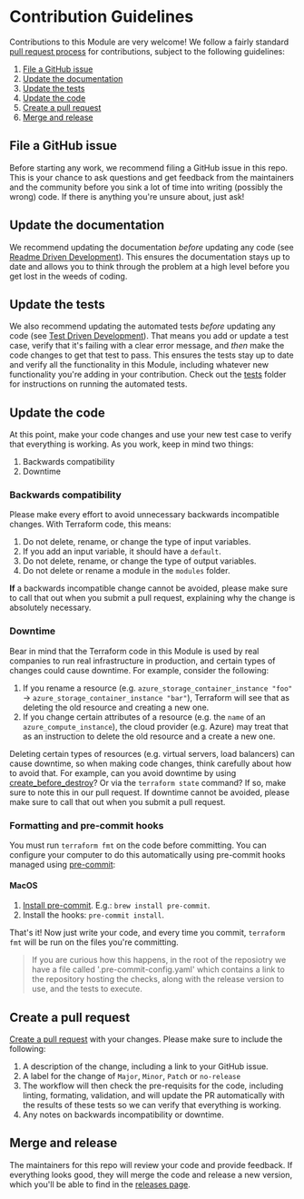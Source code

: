 # Contribution Guidelines

<!-- NOTE: We use absolute linking here instead of relative linking, because the terraform registry does not support
           relative linking correctly.
-->

Contributions to this Module are very welcome! We follow a fairly standard [pull request process](
https://help.github.com/articles/about-pull-requests/) for contributions, subject to the following guidelines:

1. [File a GitHub issue](#file-a-github-issue)
1. [Update the documentation](#update-the-documentation)
1. [Update the tests](#update-the-tests)
1. [Update the code](#update-the-code)
1. [Create a pull request](#create-a-pull-request)
1. [Merge and release](#merge-and-release)

## File a GitHub issue

Before starting any work, we recommend filing a GitHub issue in this repo. This is your chance to ask questions and get feedback from the maintainers and the community before you sink a lot of time into writing (possibly the wrong) code. If there is anything you're unsure about, just ask!

## Update the documentation

We recommend updating the documentation *before* updating any code (see [Readme Driven Development](http://tom.preston-werner.com/2010/08/23/readme-driven-development.html)). This ensures the documentation stays up to date and allows you to think through the problem at a high level before you get lost in the weeds of coding.

## Update the tests

We also recommend updating the automated tests *before* updating any code (see [Test Driven Development](https://en.wikipedia.org/wiki/Test-driven_development)). That means you add or update a test case, verify that it's failing with a clear error message, and *then* make the code changes to get that test to pass. This ensures the tests stay up to date and verify all the functionality in this Module, including whatever new functionality you're adding in your contribution. Check out the [tests](./test) folder for instructions on running the automated tests.

## Update the code

At this point, make your code changes and use your new test case to verify that everything is working. As you work, keep in mind two things:

1. Backwards compatibility
1. Downtime

### Backwards compatibility

Please make every effort to avoid unnecessary backwards incompatible changes. With Terraform code, this means:

1. Do not delete, rename, or change the type of input variables.
1. If you add an input variable, it should have a `default`.
1. Do not delete, rename, or change the type of output variables.
1. Do not delete or rename a module in the `modules` folder.

**If** a backwards incompatible change cannot be avoided, please make sure to call that out when you submit a pull request, explaining why the change is absolutely necessary.

### Downtime

Bear in mind that the Terraform code in this Module is used by real companies to run real infrastructure in production, and certain types of changes could cause downtime. For example, consider the following:

1. If you rename a resource (e.g. `azure_storage_container_instance "foo"` -> `azure_storage_container_instance "bar"`), Terraform will see that as deleting the old resource and creating a new one.
1. If you change certain attributes of a resource (e.g. the `name` of an `azure_compute_instance`), the cloud provider (e.g. Azure) may treat that as an instruction to delete the old resource and a create a new one.

Deleting certain types of resources (e.g. virtual servers, load balancers) can cause downtime, so when making code changes, think carefully about how to avoid that. For example, can you avoid downtime by using [create_before_destroy](https://www.terraform.io/docs/configuration/resources.html#create_before_destroy)? Or via the `terraform state` command? If so, make sure to note this in our pull request. If downtime cannot be avoided, please make sure to call that out when you submit a pull request.


### Formatting and pre-commit hooks

You must run `terraform fmt` on the code before committing. You can configure your computer to do this automatically using pre-commit hooks managed using [pre-commit](http://pre-commit.com/):

#### MacOS
1. [Install pre-commit](http://pre-commit.com/#install). E.g.: `brew install pre-commit`.
1. Install the hooks: `pre-commit install`.

That's it! Now just write your code, and every time you commit, `terraform fmt` will be run on the files you're committing.

> If you are curious how this happens, in the root of the reposiotry we have a file called '.pre-commit-config.yaml' which contains a link to the repository hosting the checks, along with the release version to use, and the tests to execute.


## Create a pull request

[Create a pull request](https://help.github.com/articles/creating-a-pull-request/) with your changes. Please make sure
to include the following:

1. A description of the change, including a link to your GitHub issue.
1. A label for the change of `Major`, `Minor`, `Patch` or `no-release`
1. The workflow will then check the pre-requisits for the code, including linting, formating, validation, and will update the PR automatically with the results of these tests so we can verify that everything is working.
1. Any notes on backwards incompatibility or downtime.

## Merge and release

The maintainers for this repo will review your code and provide feedback. If everything looks good, they will merge the code and release a new version, which you'll be able to find in the [releases page](https://github.com/damianflynn/acf-ref-tf-module-resource-loganalytics/releases).
